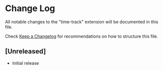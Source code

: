 # Change Log

All notable changes to the "time-track" extension will be documented in this file.

Check [Keep a Changelog](http://keepachangelog.com/) for recommendations on how to structure this file.

## [Unreleased]

- Initial release